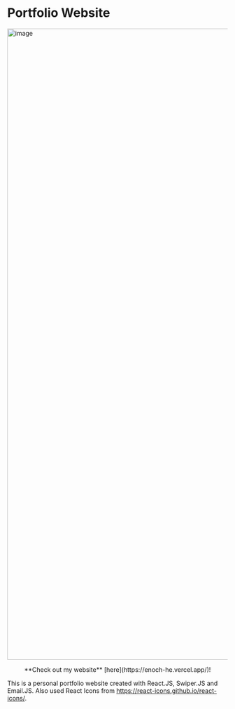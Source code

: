 # Portfolio Website

<img width="1440" alt="image" src="https://github.com/EnochHe1/PortfolioWebsite/assets/133233938/77dcf96a-8761-463a-aabb-1ae71049c5bb">

<p align="center">
  **Check out my website** [here](https://enoch-he.vercel.app/)!
</p>


This is a personal portfolio website created with React.JS, Swiper.JS and Email.JS. Also used React Icons from https://react-icons.github.io/react-icons/.

